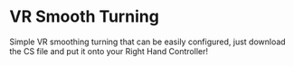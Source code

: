 # VR Smooth Turning
Simple VR smoothing turning that can be easily configured, just download the CS file and put it onto your Right Hand Controller!
